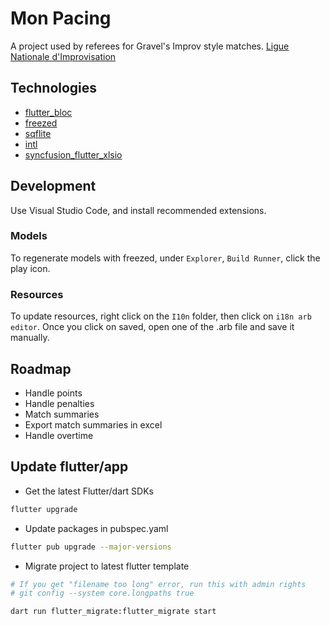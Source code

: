 # Mon Pacing

A project used by referees for Gravel's Improv style matches.
[Ligue Nationale d'Improvisation](https://en.wikipedia.org/wiki/Ligue_nationale_d%27improvisation)


## Technologies

- [flutter_bloc](https://pub.dev/packages/flutter_bloc)
- [freezed](https://pub.dev/packages/freezed)
- [sqflite](https://pub.dev/packages/sqflite)
- [intl](https://pub.dev/packages/intl)
- [syncfusion_flutter_xlsio](https://pub.dev/packages/syncfusion_flutter_xlsio)


## Development

Use Visual Studio Code, and install recommended extensions.


### Models

To regenerate models with freezed, under `Explorer`, `Build Runner`, click the play icon.


### Resources

To update resources, right click on the `I10n` folder, then click on `i18n arb editor`. Once you click on saved, open one of the .arb file and save it manually.


## Roadmap

- Handle points
- Handle penalties
- Match summaries
- Export match summaries in excel
- Handle overtime


## Update flutter/app
- Get the latest Flutter/dart SDKs

```bash
flutter upgrade
```

- Update packages in pubspec.yaml

```bash
flutter pub upgrade --major-versions
```

- Migrate project to latest flutter template

```bash
# If you get "filename too long" error, run this with admin rights
# git config --system core.longpaths true

dart run flutter_migrate:flutter_migrate start
```